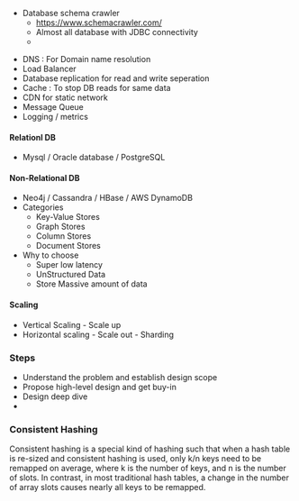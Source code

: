* Database schema crawler
	* https://www.schemacrawler.com/
	* Almost all database with JDBC connectivity
	* 





























































- DNS : For Domain name resolution
- Load Balancer
- Database replication for read and write seperation
- Cache : To stop DB reads for same data
- CDN for static network
- Message Queue
- Logging / metrics

#### Relationl DB
- Mysql / Oracle database / PostgreSQL





#### Non-Relational DB
- Neo4j / Cassandra / HBase / AWS DynamoDB
- Categories
	- Key-Value Stores
	- Graph Stores
	- Column Stores
	- Document Stores
- Why to choose
	- Super low latency
	- UnStructured Data
	- Store Massive amount of data

#### Scaling
- Vertical Scaling - Scale up
- Horizontal scaling - Scale out - Sharding



### Steps
- Understand the problem and establish design scope
- Propose high-level design and get buy-in
- Design deep dive
- 


### Consistent Hashing
Consistent hashing is a special kind of hashing such that when a hash table is re-sized and consistent hashing is used, only k/n keys need to be remapped on average, where k is the number of keys, and n is the number of slots. In contrast, in most traditional hash tables, a change in the number of array slots causes nearly all keys to be remapped.







































